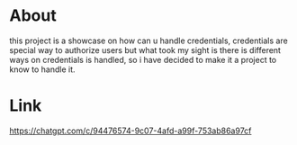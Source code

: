 # About
this project is a showcase on how can u handle credentials, credentials are special way to authorize users but what took my sight is there is different ways on credentials is handled, so i have decided to make it a project to know to handle it.


# Link
https://chatgpt.com/c/94476574-9c07-4afd-a99f-753ab86a97cf